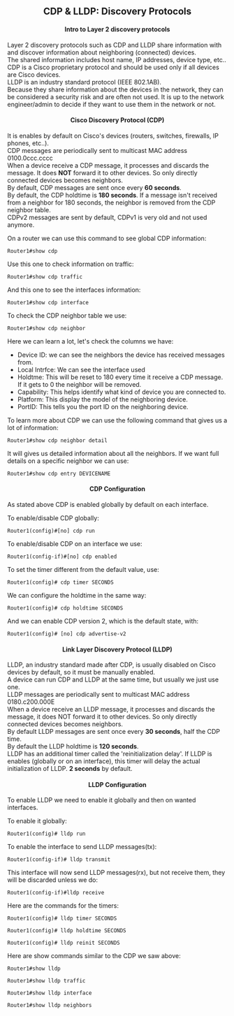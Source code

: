 <h2 align="center">CDP & LLDP: Discovery Protocols</h2>

<h4 align="center">Intro to Layer 2 discovery protocols</h4>

Layer 2 discovery protocols such as CDP and LLDP share information with and discover information about neighboring (connected) devices. \
The shared information includes host name, IP addresses, device type, etc.. \
CDP is a Cisco proprietary protocol and should be used only if all devices are Cisco devices.\
LLDP is an industry standard protocol (IEEE 802.1AB). \
Because they share information about the devices in the network, they can be considered a security risk and are often not used. It is up to the network engineer/admin to decide if they want to use them in the network or not.

<h4 align="center">Cisco Discovery Protocol (CDP)</h4>

It is enables by default on Cisco's devices (routers, switches, firewalls, IP phones, etc..). \
CDP messages are periodically sent to multicast MAC address 0100.0ccc.cccc \
When a device receive a CDP message, it processes and discards the message. It does <b>NOT</b> forward it to other devices. So only directly connected devices becomes neighbors. \
By default, CDP messages are sent once every <b>60 seconds</b>. \
By default, the CDP holdtime  is <b>180 seconds</b>. If a message isn't received from a neighbor for 180 seconds, the neighbor is removed from the CDP neighbor table. \
CDPv2 messages are sent by default, CDPv1 is very old and not used anymore.

On a router we can use this command to see global CDP information:

    Router1#show cdp

Use this one to check information on traffic:

    Router1#show cdp traffic

And this one to see the interfaces information:

    Router1#show cdp interface

To check the CDP neighbor table we use:

    Router1#show cdp neighbor

Here we can learn a lot, let's check the columns we have:
- Device ID: we can see the neighbors the device has received messages from.
- Local Intrfce: We can see the interface used
- Holdtme: This will be reset to 180 every time it receive a CDP message. If it gets to 0 the neighbor will be removed.
- Capability: This helps identify what kind of device you are connected to.
- Platform: This display the model of the neighboring device.
- PortID: This tells you the port ID on the neighboring device.

To learn more about CDP we can use the following command that gives us a lot of information:

    Router1#show cdp neighbor detail

It will gives us detailed information about all the neighbors. If we want full details on a specific neighbor we can use:

    Router1#show cdp entry DEVICENAME


<h4 align="center">CDP Configuration</h4>

As stated above CDP is enabled globally by default on each interface.

To enable/disable CDP globally:

    Router1(config)#[no] cdp run

To enable/disable CDP on an interface we use:

    Router1(config-if)#[no] cdp enabled

To set the timer different from the default value, use:

    Router1(config)# cdp timer SECONDS

We can configure the holdtime in the same way:

    Router1(config)# cdp holdtime SECONDS

And we can enable CDP version 2, which is the default state, with:

    Router1(config)# [no] cdp advertise-v2


<h4 align="center">Link Layer Discovery Protocol (LLDP)</h4>

LLDP, an industry standard made after CDP, is usually disabled on Cisco devices by default, so it must be manually enabled. \
A device can run CDP and LLDP at the same time, but usually we just use one. \
LLDP messages are periodically sent to multicast MAC address 0180.c200.000E \
When a device receive an LLDP message, it processes and discards the message, it does NOT forward it to other devices. So only directly connected devices becomes neighbors. \
By default LLDP messages are sent once every <b>30 seconds</b>, half the CDP time. \
By default the LLDP holdtime is <b>120 seconds</b>. \
LLDP has an additional timer called the 'reinitialization delay'. If LLDP is enables (globally or on an interface), this timer will delay the actual initialization of LLDP. <b>2 seconds</b> by default.


<h4 align="center">LLDP Configuration</h4>

To enable LLDP we need to enable it globally and then on wanted interfaces.

To enable it globally:

    Router1(config)# lldp run

To enable the interface to send LLDP messages(tx):

    Router1(config-if)# lldp transmit

This interface will now send LLDP messages(rx), but not receive them, they will be discarded unless we do:

    Router1(config-if)#lldp receive

Here are the commands for the timers:

    Router1(config)# lldp timer SECONDS

    Router1(config)# lldp holdtime SECONDS

    Router1(config)# lldp reinit SECONDS

Here are show commands similar to the CDP we saw above:

    Router1#show lldp

    Router1#show lldp traffic

    Router1#show lldp interface

    Router1#show lldp neighbors
